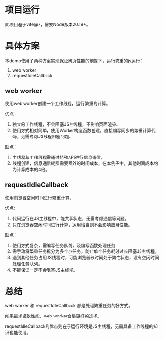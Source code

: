 # 项目运行
此项目基于vite@7，需要Node版本20.19+。

# 具体方案
本demo使用了两种方案实现保证网页性能的前提下，运行繁重的js运行：
1. web worker
2. requestIdleCallback

## web worker
使用web worker创建一个工作线程，运行繁重的计算。

优点：
1. 独立的工作线程，不会阻塞JS主线程，不影响页面渲染。
2. 使用方式相对简单，使用Worker构造函数创建，直接编写同步的繁重计算代码，无需考虑JS线程阻塞问题。

缺点：
1. 主线程与工作线程需通过特殊API进行信息通信。
2. 线程创建，信息通信耗费需要额外的时间成本，在本例子中，其他时间成本约为计算成本的4倍。

## requestIdleCallback
使用浏览器空闲时间进行繁重计算。

优点:
1. 代码运行在JS主线程中，能共享状态，无需考虑通信等问题。
2. 只在浏览器空闲时间进行计算，运用恰当则不会影响应用性能。

缺点：
1. 使用方式复杂，需编写任务队列，及编写函数处理任务
2. 需手动将繁重任务拆分为多个小任务，防止单个任务耗时过长阻塞JS主线程。
3. 遇到其他任务占用JS线程时，可能浏览器长时间处于繁忙状态，没有空闲时间处理任务队列。
4. 不能保证一定不会阻塞JS主线程。

# 总结
web worker 和 requestIdleCallback 都是处理繁重任务的好方式。

如果最求极致性能，web worker会是更好的选择。

requestIdleCallback的优点则在于运行环境是JS主线程，无需具备工作线程的知识也能使用。
